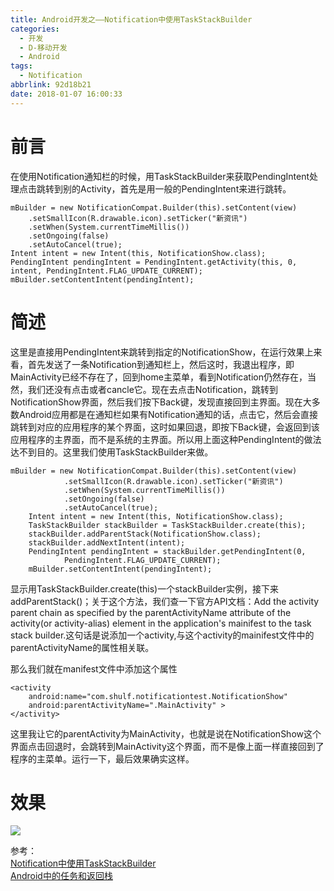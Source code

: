 ```yaml
---
title: Android开发之——Notification中使用TaskStackBuilder
categories:
  - 开发
  - D-移动开发
  - Android
tags:
  - Notification
abbrlink: 92d18b21
date: 2018-01-07 16:00:33
---
```

# 前言 
在使用Notification通知栏的时候，用TaskStackBuilder来获取PendingIntent处理点击跳转到别的Activity，首先是用一般的PendingIntent来进行跳转。   

	
    mBuilder = new NotificationCompat.Builder(this).setContent(view)  
        .setSmallIcon(R.drawable.icon).setTicker("新资讯")  
        .setWhen(System.currentTimeMillis())  
        .setOngoing(false)  
        .setAutoCancel(true);  
	Intent intent = new Intent(this, NotificationShow.class);  
 	PendingIntent pendingIntent = PendingIntent.getActivity(this, 0,  
 	intent, PendingIntent.FLAG_UPDATE_CURRENT);  
	mBuilder.setContentIntent(pendingIntent);  

<!--more-->  

# 简述  
这里是直接用PendingIntent来跳转到指定的NotificationShow，在运行效果上来看，首先发送了一条Notification到通知栏上，然后这时，我退出程序，即MainActivity已经不存在了，回到home主菜单，看到Notification仍然存在，当然，我们还没有点击或者cancle它。现在去点击Notification，跳转到NotificationShow界面，然后我们按下Back键，发现直接回到主界面。现在大多数Android应用都是在通知栏如果有Notification通知的话，点击它，然后会直接跳转到对应的应用程序的某个界面，这时如果回退，即按下Back键，会返回到该应用程序的主界面，而不是系统的主界面。所以用上面这种PendingIntent的做法达不到目的。这里我们使用TaskStackBuilder来做。  

	mBuilder = new NotificationCompat.Builder(this).setContent(view)  
                .setSmallIcon(R.drawable.icon).setTicker("新资讯")  
                .setWhen(System.currentTimeMillis())  
                .setOngoing(false)  
                .setAutoCancel(true);  
        Intent intent = new Intent(this, NotificationShow.class);  
        TaskStackBuilder stackBuilder = TaskStackBuilder.create(this);  
        stackBuilder.addParentStack(NotificationShow.class);  
        stackBuilder.addNextIntent(intent);  
        PendingIntent pendingIntent = stackBuilder.getPendingIntent(0,  
                PendingIntent.FLAG_UPDATE_CURRENT);  
        mBuilder.setContentIntent(pendingIntent);  

显示用TaskStackBuilder.create(this)一个stackBuilder实例，接下来addParentStack()；关于这个方法，我们查一下官方API文档：Add the activity parent chain as specified by the parentActivityName attribute of the activity(or activity-alias) element in the application's mainifest to the task stack builder.这句话是说添加一个activity,与这个activity的mainifest文件中的parentActivityName的属性相关联。  

那么我们就在manifest文件中添加这个属性   

	<activity  
		android:name="com.shulf.notificationtest.NotificationShow"  
    	android:parentActivityName=".MainActivity" >  
	</activity>  
这里我让它的parentActivity为MainActivity，也就是说在NotificationShow这个界面点击回退时，会跳转到MainActivity这个界面，而不是像上面一样直接回到了程序的主菜单。运行一下，最后效果确实这样。  
# 效果  
![][3]  


参考：  
[Notification中使用TaskStackBuilder][1]     
[Android中的任务和返回栈][2]



[1]: http://blog.csdn.net/alone_slfly/article/details/41744323  
[2]: http://blog.csdn.net/lixiaodaoaaa/article/details/51700981  
[3]: https://jsd.onmicrosoft.cn/gh/PGzxc/CDN/blog-image/android-notify.gif